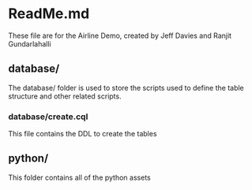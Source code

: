 # ReadMe.md

These file are for the Airline Demo, created by Jeff Davies and Ranjit Gundarlahalli

## database/

The database/ folder is used to store the scripts used to define the table
structure and other related scripts.

### database/create.cql

This file contains the DDL to create the tables

## python/

This folder contains all of the python assets
